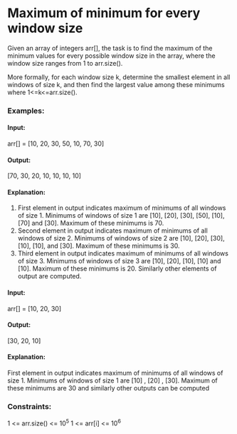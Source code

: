 # Maximum of minimum for every window size
Given an array of integers arr[], the task is to find the maximum of the minimum values for every possible window size in the array, where the window size ranges from 1 to arr.size().

More formally, for each window size k, determine the smallest element in all windows of size k, and then find the largest value among these minimums where 1<=k<=arr.size().

### Examples:
#### Input:
arr[] = [10, 20, 30, 50, 10, 70, 30]
#### Output:
[70, 30, 20, 10, 10, 10, 10] 
#### Explanation: 
1. First element in output indicates maximum of minimums of all windows of size 1. Minimums of windows of size 1 are [10], [20], [30], [50], [10], [70] and [30]. Maximum of these minimums is 70. 
2. Second element in output indicates maximum of minimums of all windows of size 2. Minimums of windows of size 2 are [10], [20], [30], [10], [10], and [30]. Maximum of these minimums is 30. 
3. Third element in output indicates maximum of minimums of all windows of size 3. Minimums of windows of size 3 are [10], [20], [10], [10] and [10]. Maximum of these minimums is 20. 
Similarly other elements of output are computed.

#### Input:
arr[] = [10, 20, 30]
#### Output:
[30, 20, 10]
#### Explanation:
First element in output indicates maximum of minimums of all windows of size 1. Minimums of windows of size 1 are [10] , [20] , [30]. Maximum of these minimums are 30 and similarly other outputs can be computed

### Constraints:
1 <= arr.size() <= $`10^5`$
1 <= arr[i] <= $`10^6`$

